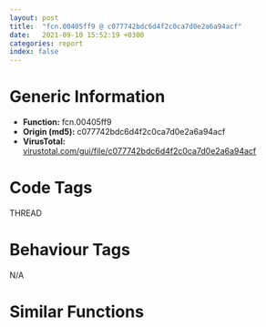 ```yaml
---
layout: post
title:  "fcn.00405ff9 @ c077742bdc6d4f2c0ca7d0e2a6a94acf"
date:   2021-09-10 15:52:19 +0300
categories: report
index: false
---
```


# Generic Information
- **Function:** fcn.00405ff9
- **Origin (md5):** c077742bdc6d4f2c0ca7d0e2a6a94acf
- **VirusTotal:** [virustotal.com/gui/file/c077742bdc6d4f2c0ca7d0e2a6a94acf][virustotal_ref]

# Code Tags
<span class="tag" id="THREAD">THREAD</span>


# Behaviour Tags
<span class="bhv-tag" id="na">N/A</span>

# Similar Functions
<script type="text/javascript" src="https://www.gstatic.com/charts/loader.js"></script>
<script type="text/javascript">

    google.charts.load('current', {'packages':['corechart']});
    google.charts.setOnLoadCallback(drawChart);

    function drawChart() {
    var data = new google.visualization.DataTable();
        data.addColumn('number', 'X');
        data.addColumn('number', 'Y');
        data.addColumn({type: 'string', role: 'tooltip', 'p': {'html': true}});
        data.addColumn({'type': 'string', 'role': 'style'});
        
        data.addRows([
    [-28.52375602722168, 142.09786987304688, '<b><a href="/report/fcn.00405ff9@c077742bdc6d4f2c0ca7d0e2a6a94acf">fcn.00405ff9</a><br>@c077742bdc6d4f2c0ca7d0e2a6a94acf</b><br>push 8<br>mov eax, 0x459e17<br>call fcn.00453ae0<br>mov edi, dword[0x47ff68]<br>add edi, 0x10<br>mov dword[ebp-0x14], edi<br>xor ebx, ebx<br>push edi<br>mov dword[ebp-4], ebx<br>call dword[sym.imp.KERNEL32.dll_EnterCriticalSection]<br>mov byte[ebp-0x10], 1<br>call dword[sym.imp.KERNEL32.dll_GetCurrentThreadId]<br>mov esi, dword[0x47ffd0]<br>mov ecx, dword[esi+8]<br>test ecx, ecx<br>jle 0x406042<br>mov edx, dword[esi]<br>cmp dword[edx], eax<br>je 0x406045<br>inc ebx<br>add edx, 4<br>cmp ebx, ecx<br>jl 0x406036<br>or ebx, 0xffffffff<br>cmp ebx, 0xffffffff<br>jne 0x40604e<br>xor esi, esi<br>jmp 0x406055<br>call fcn.00405f5b<br>mov esi, eax<br>push edi<br>call dword[sym.imp.KERNEL32.dll_LeaveCriticalSection]<br>mov eax, esi<br>call fcn.00453bb8<br>ret <br><eoc> ', 'point { fill-color: #e0440e; }'],
[-12.391517639160156, 79.41094970703125, '<b><a href="/report/fcn.00406d4f@f5b8476c36459986b226c45654aeb016">fcn.00406d4f</a><br>@f5b8476c36459986b226c45654aeb016</b><br>push 8<br>mov eax, 0x45b1b9<br>call fcn.00454e47<br>mov edi, dword[0x480fc8]<br>add edi, 0x10<br>mov dword[ebp-0x14], edi<br>xor ebx, ebx<br>push edi<br>mov dword[ebp-4], ebx<br>call dword[sym.imp.KERNEL32.dll_EnterCriticalSection]<br>mov byte[ebp-0x10], 1<br>call dword[sym.imp.KERNEL32.dll_GetCurrentThreadId]<br>mov esi, dword[0x481030]<br>mov ecx, dword[esi+8]<br>test ecx, ecx<br>jle 0x406d98<br>mov edx, dword[esi]<br>cmp dword[edx], eax<br>je 0x406d9b<br>inc ebx<br>add edx, 4<br>cmp ebx, ecx<br>jl 0x406d8c<br>or ebx, 0xffffffff<br>cmp ebx, 0xffffffff<br>jne 0x406da4<br>xor esi, esi<br>jmp 0x406dab<br>call fcn.00406cb1<br>mov esi, eax<br>push edi<br>call dword[sym.imp.KERNEL32.dll_LeaveCriticalSection]<br>mov eax, esi<br>call fcn.00454f1f<br>ret <br><eoc> ', 'null'],
[-32.37713623046875, -23.803190231323242, '<b><a href="/report/fcn.00405b06@a314f14b11fc4f772a3e30c11b5cb1d4">fcn.00405b06</a><br>@a314f14b11fc4f772a3e30c11b5cb1d4</b><br>push 8<br>mov eax, 0x45178b<br>call fcn.0044b43d<br>mov edi, dword[0x477f88]<br>add edi, 0x10<br>mov dword[ebp-0x14], edi<br>xor ebx, ebx<br>push edi<br>mov dword[ebp-4], ebx<br>call dword[sym.imp.KERNEL32.dll_EnterCriticalSection]<br>mov byte[ebp-0x10], 1<br>call dword[sym.imp.KERNEL32.dll_GetCurrentThreadId]<br>mov esi, dword[0x477ff0]<br>mov ecx, dword[esi+8]<br>test ecx, ecx<br>jle 0x405b4f<br>mov edx, dword[esi]<br>cmp dword[edx], eax<br>je 0x405b52<br>inc ebx<br>add edx, 4<br>cmp ebx, ecx<br>jl 0x405b43<br>or ebx, 0xffffffff<br>cmp ebx, 0xffffffff<br>jne 0x405b5b<br>xor esi, esi<br>jmp 0x405b62<br>call fcn.00405a68<br>mov esi, eax<br>push edi<br>call dword[sym.imp.KERNEL32.dll_LeaveCriticalSection]<br>mov eax, esi<br>call fcn.0044b515<br>ret <br><eoc> ', 'null'],
[106.22162628173828, -35.242637634277344, '<b><a href="/report/fcn.00405b06@e3d061f479f25b8f541d0905c967999c">fcn.00405b06</a><br>@e3d061f479f25b8f541d0905c967999c</b><br>push 8<br>mov eax, 0x45178b<br>call fcn.0044b43d<br>mov edi, dword[0x477f88]<br>add edi, 0x10<br>mov dword[ebp-0x14], edi<br>xor ebx, ebx<br>push edi<br>mov dword[ebp-4], ebx<br>call dword[sym.imp.KERNEL32.dll_EnterCriticalSection]<br>mov byte[ebp-0x10], 1<br>call dword[sym.imp.KERNEL32.dll_GetCurrentThreadId]<br>mov esi, dword[0x477ff0]<br>mov ecx, dword[esi+8]<br>test ecx, ecx<br>jle 0x405b4f<br>mov edx, dword[esi]<br>cmp dword[edx], eax<br>je 0x405b52<br>inc ebx<br>add edx, 4<br>cmp ebx, ecx<br>jl 0x405b43<br>or ebx, 0xffffffff<br>cmp ebx, 0xffffffff<br>jne 0x405b5b<br>xor esi, esi<br>jmp 0x405b62<br>call fcn.00405a68<br>mov esi, eax<br>push edi<br>call dword[sym.imp.KERNEL32.dll_LeaveCriticalSection]<br>mov eax, esi<br>call fcn.0044b515<br>ret <br><eoc> ', 'null'],
[-112.35826110839844, 41.05459976196289, '<b><a href="/report/fcn.00405b06@b8b9cf6862b0d68d10750002e5baaf97">fcn.00405b06</a><br>@b8b9cf6862b0d68d10750002e5baaf97</b><br>push 8<br>mov eax, 0x45178b<br>call fcn.0044b43d<br>mov edi, dword[0x477f88]<br>add edi, 0x10<br>mov dword[ebp-0x14], edi<br>xor ebx, ebx<br>push edi<br>mov dword[ebp-4], ebx<br>call dword[sym.imp.KERNEL32.dll_EnterCriticalSection]<br>mov byte[ebp-0x10], 1<br>call dword[sym.imp.KERNEL32.dll_GetCurrentThreadId]<br>mov esi, dword[0x477ff0]<br>mov ecx, dword[esi+8]<br>test ecx, ecx<br>jle 0x405b4f<br>mov edx, dword[esi]<br>cmp dword[edx], eax<br>je 0x405b52<br>inc ebx<br>add edx, 4<br>cmp ebx, ecx<br>jl 0x405b43<br>or ebx, 0xffffffff<br>cmp ebx, 0xffffffff<br>jne 0x405b5b<br>xor esi, esi<br>jmp 0x405b62<br>call fcn.00405a68<br>mov esi, eax<br>push edi<br>call dword[sym.imp.KERNEL32.dll_LeaveCriticalSection]<br>mov eax, esi<br>call fcn.0044b515<br>ret <br><eoc> ', 'null'],
[45.824283599853516, 66.45966339111328, '<b><a href="/report/fcn.00405b06@c6d5547a6b11db0106596d8a93b709be">fcn.00405b06</a><br>@c6d5547a6b11db0106596d8a93b709be</b><br>push 8<br>mov eax, 0x45178b<br>call fcn.0044b43d<br>mov edi, dword[0x477f88]<br>add edi, 0x10<br>mov dword[ebp-0x14], edi<br>xor ebx, ebx<br>push edi<br>mov dword[ebp-4], ebx<br>call dword[sym.imp.KERNEL32.dll_EnterCriticalSection]<br>mov byte[ebp-0x10], 1<br>call dword[sym.imp.KERNEL32.dll_GetCurrentThreadId]<br>mov esi, dword[0x477ff0]<br>mov ecx, dword[esi+8]<br>test ecx, ecx<br>jle 0x405b4f<br>mov edx, dword[esi]<br>cmp dword[edx], eax<br>je 0x405b52<br>inc ebx<br>add edx, 4<br>cmp ebx, ecx<br>jl 0x405b43<br>or ebx, 0xffffffff<br>cmp ebx, 0xffffffff<br>jne 0x405b5b<br>xor esi, esi<br>jmp 0x405b62<br>call fcn.00405a68<br>mov esi, eax<br>push edi<br>call dword[sym.imp.KERNEL32.dll_LeaveCriticalSection]<br>mov eax, esi<br>call fcn.0044b515<br>ret <br><eoc> ', 'null'],
[36.517234802246094, 130.96084594726562, '<b><a href="/report/fcn.00405b06@7307643b343733b7fbd7b4b4fb482515">fcn.00405b06</a><br>@7307643b343733b7fbd7b4b4fb482515</b><br>push 8<br>mov eax, 0x45178b<br>call fcn.0044b43d<br>mov edi, dword[0x477f88]<br>add edi, 0x10<br>mov dword[ebp-0x14], edi<br>xor ebx, ebx<br>push edi<br>mov dword[ebp-4], ebx<br>call dword[sym.imp.KERNEL32.dll_EnterCriticalSection]<br>mov byte[ebp-0x10], 1<br>call dword[sym.imp.KERNEL32.dll_GetCurrentThreadId]<br>mov esi, dword[0x477ff0]<br>mov ecx, dword[esi+8]<br>test ecx, ecx<br>jle 0x405b4f<br>mov edx, dword[esi]<br>cmp dword[edx], eax<br>je 0x405b52<br>inc ebx<br>add edx, 4<br>cmp ebx, ecx<br>jl 0x405b43<br>or ebx, 0xffffffff<br>cmp ebx, 0xffffffff<br>jne 0x405b5b<br>xor esi, esi<br>jmp 0x405b62<br>call fcn.00405a68<br>mov esi, eax<br>push edi<br>call dword[sym.imp.KERNEL32.dll_LeaveCriticalSection]<br>mov eax, esi<br>call fcn.0044b515<br>ret <br><eoc> ', 'null'],
[57.266292572021484, -86.76570892333984, '<b><a href="/report/fcn.00405ff9@96a869ae624ddb4834a1d5a829f85469">fcn.00405ff9</a><br>@96a869ae624ddb4834a1d5a829f85469</b><br>push 8<br>mov eax, 0x459e17<br>call fcn.00453ae0<br>mov edi, dword[0x47ff68]<br>add edi, 0x10<br>mov dword[ebp-0x14], edi<br>xor ebx, ebx<br>push edi<br>mov dword[ebp-4], ebx<br>call dword[sym.imp.KERNEL32.dll_EnterCriticalSection]<br>mov byte[ebp-0x10], 1<br>call dword[sym.imp.KERNEL32.dll_GetCurrentThreadId]<br>mov esi, dword[0x47ffd0]<br>mov ecx, dword[esi+8]<br>test ecx, ecx<br>jle 0x406042<br>mov edx, dword[esi]<br>cmp dword[edx], eax<br>je 0x406045<br>inc ebx<br>add edx, 4<br>cmp ebx, ecx<br>jl 0x406036<br>or ebx, 0xffffffff<br>cmp ebx, 0xffffffff<br>jne 0x40604e<br>xor esi, esi<br>jmp 0x406055<br>call fcn.00405f5b<br>mov esi, eax<br>push edi<br>call dword[sym.imp.KERNEL32.dll_LeaveCriticalSection]<br>mov eax, esi<br>call fcn.00453bb8<br>ret <br><eoc> ', 'null'],
[-15.459774017333984, -86.24463653564453, '<b><a href="/report/fcn.00405b06@146b14fc12cf789043a79d4f548a23bf">fcn.00405b06</a><br>@146b14fc12cf789043a79d4f548a23bf</b><br>push 8<br>mov eax, 0x45178b<br>call fcn.0044b43d<br>mov edi, dword[0x477f88]<br>add edi, 0x10<br>mov dword[ebp-0x14], edi<br>xor ebx, ebx<br>push edi<br>mov dword[ebp-4], ebx<br>call dword[sym.imp.KERNEL32.dll_EnterCriticalSection]<br>mov byte[ebp-0x10], 1<br>call dword[sym.imp.KERNEL32.dll_GetCurrentThreadId]<br>mov esi, dword[0x477ff0]<br>mov ecx, dword[esi+8]<br>test ecx, ecx<br>jle 0x405b4f<br>mov edx, dword[esi]<br>cmp dword[edx], eax<br>je 0x405b52<br>inc ebx<br>add edx, 4<br>cmp ebx, ecx<br>jl 0x405b43<br>or ebx, 0xffffffff<br>cmp ebx, 0xffffffff<br>jne 0x405b5b<br>xor esi, esi<br>jmp 0x405b62<br>call fcn.00405a68<br>mov esi, eax<br>push edi<br>call dword[sym.imp.KERNEL32.dll_LeaveCriticalSection]<br>mov eax, esi<br>call fcn.0044b515<br>ret <br><eoc> ', 'null'],
[97.2018814086914, 101.42860412597656, '<b><a href="/report/fcn.00405b06@3d7f25d788af3e7f7707a736ac852465">fcn.00405b06</a><br>@3d7f25d788af3e7f7707a736ac852465</b><br>push 8<br>mov eax, 0x45178b<br>call fcn.0044b43d<br>mov edi, dword[0x477f88]<br>add edi, 0x10<br>mov dword[ebp-0x14], edi<br>xor ebx, ebx<br>push edi<br>mov dword[ebp-4], ebx<br>call dword[sym.imp.KERNEL32.dll_EnterCriticalSection]<br>mov byte[ebp-0x10], 1<br>call dword[sym.imp.KERNEL32.dll_GetCurrentThreadId]<br>mov esi, dword[0x477ff0]<br>mov ecx, dword[esi+8]<br>test ecx, ecx<br>jle 0x405b4f<br>mov edx, dword[esi]<br>cmp dword[edx], eax<br>je 0x405b52<br>inc ebx<br>add edx, 4<br>cmp ebx, ecx<br>jl 0x405b43<br>or ebx, 0xffffffff<br>cmp ebx, 0xffffffff<br>jne 0x405b5b<br>xor esi, esi<br>jmp 0x405b62<br>call fcn.00405a68<br>mov esi, eax<br>push edi<br>call dword[sym.imp.KERNEL32.dll_LeaveCriticalSection]<br>mov eax, esi<br>call fcn.0044b515<br>ret <br><eoc> ', 'null'],
[28.047895431518555, -32.987953186035156, '<b><a href="/report/fcn.00405b5c@e16f74a2849182d98050864255e902f8">fcn.00405b5c</a><br>@e16f74a2849182d98050864255e902f8</b><br>push 8<br>mov eax, 0x452f47<br>call fcn.0044cbf0<br>mov edi, dword[0x478f68]<br>add edi, 0x10<br>mov dword[ebp-0x14], edi<br>xor ebx, ebx<br>push edi<br>mov dword[ebp-4], ebx<br>call dword[sym.imp.KERNEL32.dll_EnterCriticalSection]<br>mov byte[ebp-0x10], 1<br>call dword[sym.imp.KERNEL32.dll_GetCurrentThreadId]<br>mov esi, dword[0x478fd0]<br>mov ecx, dword[esi+8]<br>test ecx, ecx<br>jle 0x405ba5<br>mov edx, dword[esi]<br>cmp dword[edx], eax<br>je 0x405ba8<br>inc ebx<br>add edx, 4<br>cmp ebx, ecx<br>jl 0x405b99<br>or ebx, 0xffffffff<br>cmp ebx, 0xffffffff<br>jne 0x405bb1<br>xor esi, esi<br>jmp 0x405bb8<br>call fcn.00405abe<br>mov esi, eax<br>push edi<br>call dword[sym.imp.KERNEL32.dll_LeaveCriticalSection]<br>mov eax, esi<br>call fcn.0044ccc8<br>ret <br><eoc> ', 'null'],
[6.648772239685059, 22.543479919433594, '<b><a href="/report/fcn.00406329@20a93604f17ee6f3c2aa7b1f7a497fcf">fcn.00406329</a><br>@20a93604f17ee6f3c2aa7b1f7a497fcf</b><br>push 8<br>mov eax, 0x45ee26<br>call fcn.00458aa1<br>mov edi, dword[0x484fa8]<br>add edi, 0x10<br>mov dword[ebp-0x14], edi<br>xor ebx, ebx<br>push edi<br>mov dword[ebp-4], ebx<br>call dword[sym.imp.KERNEL32.dll_EnterCriticalSection]<br>mov byte[ebp-0x10], 1<br>call dword[sym.imp.KERNEL32.dll_GetCurrentThreadId]<br>mov esi, dword[0x485010]<br>mov ecx, dword[esi+8]<br>test ecx, ecx<br>jle 0x406372<br>mov edx, dword[esi]<br>cmp dword[edx], eax<br>je 0x406375<br>inc ebx<br>add edx, 4<br>cmp ebx, ecx<br>jl 0x406366<br>or ebx, 0xffffffff<br>cmp ebx, 0xffffffff<br>jne 0x40637e<br>xor esi, esi<br>jmp 0x406385<br>call fcn.0040628b<br>mov esi, eax<br>push edi<br>call dword[sym.imp.KERNEL32.dll_LeaveCriticalSection]<br>mov eax, esi<br>call fcn.00458b79<br>ret <br><eoc> ', 'null'],
[-51.052040100097656, 31.98763084411621, '<b><a href="/report/fcn.00405b06@9571c7458fae91969aaed3955e433f49">fcn.00405b06</a><br>@9571c7458fae91969aaed3955e433f49</b><br>push 8<br>mov eax, 0x45178b<br>call fcn.0044b43d<br>mov edi, dword[0x477f88]<br>add edi, 0x10<br>mov dword[ebp-0x14], edi<br>xor ebx, ebx<br>push edi<br>mov dword[ebp-4], ebx<br>call dword[sym.imp.KERNEL32.dll_EnterCriticalSection]<br>mov byte[ebp-0x10], 1<br>call dword[sym.imp.KERNEL32.dll_GetCurrentThreadId]<br>mov esi, dword[0x477ff0]<br>mov ecx, dword[esi+8]<br>test ecx, ecx<br>jle 0x405b4f<br>mov edx, dword[esi]<br>cmp dword[edx], eax<br>je 0x405b52<br>inc ebx<br>add edx, 4<br>cmp ebx, ecx<br>jl 0x405b43<br>or ebx, 0xffffffff<br>cmp ebx, 0xffffffff<br>jne 0x405b5b<br>xor esi, esi<br>jmp 0x405b62<br>call fcn.00405a68<br>mov esi, eax<br>push edi<br>call dword[sym.imp.KERNEL32.dll_LeaveCriticalSection]<br>mov eax, esi<br>call fcn.0044b515<br>ret <br><eoc> ', 'null'],
[65.9427719116211, 12.166380882263184, '<b><a href="/report/fcn.00405b06@44a756939733df3681808b122b91651f">fcn.00405b06</a><br>@44a756939733df3681808b122b91651f</b><br>push 8<br>mov eax, 0x45178b<br>call fcn.0044b43d<br>mov edi, dword[0x477f88]<br>add edi, 0x10<br>mov dword[ebp-0x14], edi<br>xor ebx, ebx<br>push edi<br>mov dword[ebp-4], ebx<br>call dword[sym.imp.KERNEL32.dll_EnterCriticalSection]<br>mov byte[ebp-0x10], 1<br>call dword[sym.imp.KERNEL32.dll_GetCurrentThreadId]<br>mov esi, dword[0x477ff0]<br>mov ecx, dword[esi+8]<br>test ecx, ecx<br>jle 0x405b4f<br>mov edx, dword[esi]<br>cmp dword[edx], eax<br>je 0x405b52<br>inc ebx<br>add edx, 4<br>cmp ebx, ecx<br>jl 0x405b43<br>or ebx, 0xffffffff<br>cmp ebx, 0xffffffff<br>jne 0x405b5b<br>xor esi, esi<br>jmp 0x405b62<br>call fcn.00405a68<br>mov esi, eax<br>push edi<br>call dword[sym.imp.KERNEL32.dll_LeaveCriticalSection]<br>mov eax, esi<br>call fcn.0044b515<br>ret <br><eoc> ', 'null'],
[-76.59041595458984, 96.27596282958984, '<b><a href="/report/fcn.00405b06@3aa98225e51cbcae2d334c8b6b4ed9fd">fcn.00405b06</a><br>@3aa98225e51cbcae2d334c8b6b4ed9fd</b><br>push 8<br>mov eax, 0x45178b<br>call fcn.0044b43d<br>mov edi, dword[0x477f88]<br>add edi, 0x10<br>mov dword[ebp-0x14], edi<br>xor ebx, ebx<br>push edi<br>mov dword[ebp-4], ebx<br>call dword[sym.imp.KERNEL32.dll_EnterCriticalSection]<br>mov byte[ebp-0x10], 1<br>call dword[sym.imp.KERNEL32.dll_GetCurrentThreadId]<br>mov esi, dword[0x477ff0]<br>mov ecx, dword[esi+8]<br>test ecx, ecx<br>jle 0x405b4f<br>mov edx, dword[esi]<br>cmp dword[edx], eax<br>je 0x405b52<br>inc ebx<br>add edx, 4<br>cmp ebx, ecx<br>jl 0x405b43<br>or ebx, 0xffffffff<br>cmp ebx, 0xffffffff<br>jne 0x405b5b<br>xor esi, esi<br>jmp 0x405b62<br>call fcn.00405a68<br>mov esi, eax<br>push edi<br>call dword[sym.imp.KERNEL32.dll_LeaveCriticalSection]<br>mov eax, esi<br>call fcn.0044b515<br>ret <br><eoc> ', 'null'],
[122.34258270263672, 38.04347610473633, '<b><a href="/report/fcn.00405ff9@505be53c36227b94e2fcc406f247f6e5">fcn.00405ff9</a><br>@505be53c36227b94e2fcc406f247f6e5</b><br>push 8<br>mov eax, 0x459e17<br>call fcn.00453ae0<br>mov edi, dword[0x47ff68]<br>add edi, 0x10<br>mov dword[ebp-0x14], edi<br>xor ebx, ebx<br>push edi<br>mov dword[ebp-4], ebx<br>call dword[sym.imp.KERNEL32.dll_EnterCriticalSection]<br>mov byte[ebp-0x10], 1<br>call dword[sym.imp.KERNEL32.dll_GetCurrentThreadId]<br>mov esi, dword[0x47ffd0]<br>mov ecx, dword[esi+8]<br>test ecx, ecx<br>jle 0x406042<br>mov edx, dword[esi]<br>cmp dword[edx], eax<br>je 0x406045<br>inc ebx<br>add edx, 4<br>cmp ebx, ecx<br>jl 0x406036<br>or ebx, 0xffffffff<br>cmp ebx, 0xffffffff<br>jne 0x40604e<br>xor esi, esi<br>jmp 0x406055<br>call fcn.00405f5b<br>mov esi, eax<br>push edi<br>call dword[sym.imp.KERNEL32.dll_LeaveCriticalSection]<br>mov eax, esi<br>call fcn.00453bb8<br>ret <br><eoc> ', 'null'],
[-93.71258544921875, -61.0551872253418, '<b><a href="/report/fcn.00405b06@e83552e81a6f265fd7baa50402d3d47d">fcn.00405b06</a><br>@e83552e81a6f265fd7baa50402d3d47d</b><br>push 8<br>mov eax, 0x45178b<br>call fcn.0044b43d<br>mov edi, dword[0x477f88]<br>add edi, 0x10<br>mov dword[ebp-0x14], edi<br>xor ebx, ebx<br>push edi<br>mov dword[ebp-4], ebx<br>call dword[sym.imp.KERNEL32.dll_EnterCriticalSection]<br>mov byte[ebp-0x10], 1<br>call dword[sym.imp.KERNEL32.dll_GetCurrentThreadId]<br>mov esi, dword[0x477ff0]<br>mov ecx, dword[esi+8]<br>test ecx, ecx<br>jle 0x405b4f<br>mov edx, dword[esi]<br>cmp dword[edx], eax<br>je 0x405b52<br>inc ebx<br>add edx, 4<br>cmp ebx, ecx<br>jl 0x405b43<br>or ebx, 0xffffffff<br>cmp ebx, 0xffffffff<br>jne 0x405b5b<br>xor esi, esi<br>jmp 0x405b62<br>call fcn.00405a68<br>mov esi, eax<br>push edi<br>call dword[sym.imp.KERNEL32.dll_LeaveCriticalSection]<br>mov eax, esi<br>call fcn.0044b515<br>ret <br><eoc> ', 'null'],
[-108.682861328125, -32.97195053100586, '<b><a href="/report/fcn.00405b06@6e426bd8e348fab7a17ba317fb0f2d87">fcn.00405b06</a><br>@6e426bd8e348fab7a17ba317fb0f2d87</b><br>push 8<br>mov eax, 0x45178b<br>call fcn.0044b43d<br>mov edi, dword[0x477f88]<br>add edi, 0x10<br>mov dword[ebp-0x14], edi<br>xor ebx, ebx<br>push edi<br>mov dword[ebp-4], ebx<br>call dword[sym.imp.KERNEL32.dll_EnterCriticalSection]<br>mov byte[ebp-0x10], 1<br>call dword[sym.imp.KERNEL32.dll_GetCurrentThreadId]<br>mov esi, dword[0x477ff0]<br>mov ecx, dword[esi+8]<br>test ecx, ecx<br>jle 0x405b4f<br>mov edx, dword[esi]<br>cmp dword[edx], eax<br>je 0x405b52<br>inc ebx<br>add edx, 4<br>cmp ebx, ecx<br>jl 0x405b43<br>or ebx, 0xffffffff<br>cmp ebx, 0xffffffff<br>jne 0x405b5b<br>xor esi, esi<br>jmp 0x405b62<br>call fcn.00405a68<br>mov esi, eax<br>push edi<br>call dword[sym.imp.KERNEL32.dll_LeaveCriticalSection]<br>mov eax, esi<br>call fcn.0044b515<br>ret <br><eoc> ', 'null'],

        ]);

    var options = {
        title: 'Similarity Plot',
        legend: 'none',
        colors: ['#dedbd9', '#e6693e', '#ec8f6e', '#f3b49f', '#f6c7b6'],
        tooltip: {isHtml: true, trigger: 'both'},
        explorer: {
        actions: ["dragToZoom", "rightClickToReset"],
        },
        chartArea: {
        width: '80%',
        height: '80%'
        },
        width: '100%',
        height: '100%'
    };

    var chart = new google.visualization.ScatterChart(document.getElementById('chart_div'));

    chart.draw(data, options);
    }
    
</script>


<div id="chart_div" style="width: 100%px; height: 100%;"></div>

# Disassembled Code
{% highlight nasm %}

push 8
mov eax, 0x459e17
call fcn.00453ae0
mov edi, dword[0x47ff68]
add edi, 0x10
mov dword[ebp-0x14], edi
xor ebx, ebx
push edi
mov dword[ebp-4], ebx
call dword[sym.imp.KERNEL32.dll_EnterCriticalSection]
mov byte[ebp-0x10], 1
call dword[sym.imp.KERNEL32.dll_GetCurrentThreadId]
mov esi, dword[0x47ffd0]
mov ecx, dword[esi+8]
test ecx, ecx
jle 0x406042
mov edx, dword[esi]
cmp dword[edx], eax
je 0x406045
inc ebx
add edx, 4
cmp ebx, ecx
jl 0x406036
or ebx, 0xffffffff
cmp ebx, 0xffffffff
jne 0x40604e
xor esi, esi
jmp 0x406055
call fcn.00405f5b
mov esi, eax
push edi
call dword[sym.imp.KERNEL32.dll_LeaveCriticalSection]
mov eax, esi
call fcn.00453bb8
ret

{% endhighlight %}

[virustotal_ref]: https://www.virustotal.com/gui/file/c077742bdc6d4f2c0ca7d0e2a6a94acf